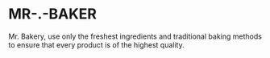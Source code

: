 # MR-.-BAKER
 Mr. Bakery, use only the freshest ingredients and traditional baking methods to ensure that every product is of the highest quality.
